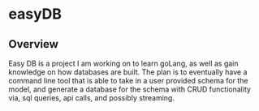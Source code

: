 # easyDB

## Overview
Easy DB is a project I am working on to learn goLang, as well as gain knowledge on how databases are built. The plan is to eventually have a command line tool that is able to take in a user provided schema for the model, and generate a database for the schema with CRUD functionality via, sql queries, api calls, and possibly streaming.